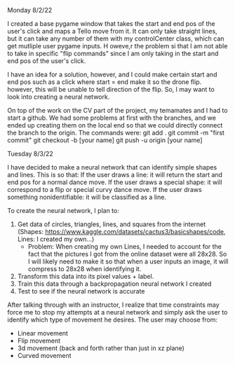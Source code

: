 Monday 8/2/22 

I created a base pygame window that takes the start and end pos of the user's click and maps a Tello move from it.
It can only take straight lines, but it can take any number of them with my controlCenter class, which can get mutliple 
user pygame inputs. H oweve,r the problem si that I am not able to take in specific "flip commands" since I am only taking
in the start and end pos of the user's click. 

I have an idea for a solution, however, and I could make certain start and end pos such as a click where start = end
make it so the drone flip. however, this will be unable to tell direction of the flip. So, I may want to look into creating
a neural network.

On top of the work on the CV part of the project, my temamates and I had to start a github. We had some problems at first 
with the branches, and we ended up creating them on the local end so that we could directly connect the branch to the origin. 
The commands were:
git add .
git commit -m "first commit"
git checkout -b [your name]
git push -u origin [your name]

Tuesday 8/3/22

I have decided to make a neural network that can identify simple shapes and lines. 
This is so that:
If the user draws a line: it will return the start and end pos for a normal dance move.
If the user draws a special shape: it will correspond to a flip or special curvy dance move.
If the user draws something nonidentifiable: it will be classified as a line.

To create the neural network, I plan to:
1. Get data of circles, triangles, lines, and squares from the internet 
   (Shapes: https://www.kaggle.com/datasets/cactus3/basicshapes/code, Lines: I created my own...)
    - Problem: When creating my own Lines, I needed to account for the fact that the pictures I got from the online dataset were 
    all 28x28. So I will likely need to make it so that when a user inputs an image, it will compress to 28x28 when identifying it.
2. Transform this data into its pixel values + label.
3. Train this data through a backpropagation neural network I created
4. Test to see if the neural network is accurate

After talking through with an instructor, I realize that time constraints may force me to stop my attempts at a 
neural network and simply ask the user to identify which type of movement he desires. 
The user may choose from: 
 - Linear movement
 - Flip movement 
 - 3d movement (back and forth rather than just in xz plane)
 - Curved movement